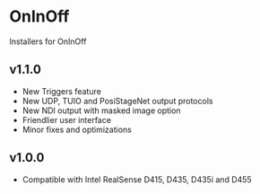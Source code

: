 # OnInOff
Installers for OnInOff

## v1.1.0
*   New Triggers feature
*   New UDP, TUIO and PosiStageNet output protocols
*   New NDI output with masked image option
*   Friendlier user interface
*   Minor fixes and optimizations

## v1.0.0
*   Compatible with Intel RealSense D415, D435, D435i and D455
